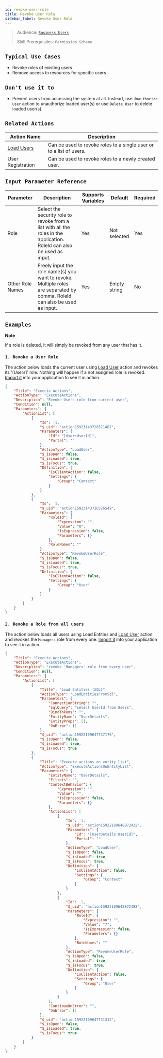```yaml
---
id: revoke-user-role
title: Revoke User Role
sidebar_label: Revoke User Role
---
```


> Audience: [`Business Users`](/docs/audience#business-users)
>
> Skill Prerequisites: `Permission Scheme`

## `Typical Use Cases`

- Revoke roles of existing users
- Remove access to resources for specific users

## `Don't use it to`

- Prevent users from accessing the system at all. Instead, use `Unauthorize User` action to unauthorize loaded user(s) or use `Delete User` to delete loaded user(s).

## `Related Actions`

| Action Name                                             | Description                                                         |
| ------------------------------------------------------- | ------------------------------------------------------------------- |
| [Load Users](/docs/actions/load-user)                | Can be used to revoke roles to a single user or to a list of users. |
| User Registration | Can be used to revoke roles to a newly created user.                |

## `Input Parameter Reference`

| Parameter        | Description                                                                                                                | Supports Variables | Default      | Required |
| ---------------- | -------------------------------------------------------------------------------------------------------------------------- | ------------------ | ------------ | -------- |
| Role             | Select the security role to revoke from a list with all the roles in the application. RoleId can also be used as input.    | Yes                | Not selected | Yes      |
| Other Role Names | Freely input the role name(s) you want to revoke. Multiple roles are separated by comma. RoleId can also be used as input. | Yes                | Empty string | No       |

## `Examples`

**Note** 

If a role is deleted, it will simply be revoked from any user that has it.

### `1. Revoke a User Role `

The action below loads the current user using [Load User](/docs/actions/load-user) action and revokes its '[Users]' role. Nothing will happen if a not assigned role is revoked. [Import it](/docs/running-examples#import-the-action-in-a-module) into your application to see it in action.

```json
{
    "Title": "Execute Actions",
    "ActionType": "ExecuteActions",
    "Description": "Revoke Users role from current user",
    "Condition": null,
    "Parameters": {
        "ActionList": [
            {
                "Id": -1,
                "$_uid": "action15923143726521407",
                "Parameters": {
                    "Id": "[User:UserId]",
                    "Portal": ""
                },
                "ActionType": "LoadUser",
                "$_isOpen": false,
                "$_isLoaded": true,
                "$_isFocus": true,
                "Definition": {
                    "IsClientAction": false,
                    "Settings": {
                        "Group": "Context"
                    }
                }
            },
            {
                "Id": -1,
                "$_uid": "action15923143726526549",
                "Parameters": {
                    "RoleId": {
                        "Expression": "",
                        "Value": "8",
                        "IsExpression": false,
                        "Parameters": {}
                    },
                    "RoleNames": ""
                },
                "ActionType": "RevokeUserRole",
                "$_isOpen": false,
                "$_isLoaded": true,
                "$_isFocus": true,
                "Definition": {
                    "IsClientAction": false,
                    "Settings": {
                        "Group": "User"
                    }
                }
            }
        ]
    }
}
```

### `2. Revoke a Role from all users`

The action below loads all users using Load Entities and [Load User](/docs/actions/load-user) action and revokes the `Managers` role from every one. [Import it](/docs/running-examples#import-the-action-in-a-module) into your application to see it in action.

```json
{
    "Title": "Execute Actions",
    "ActionType": "ExecuteActions",
    "Description": "revoke 'Managers' role from every user",
    "Condition": null,
    "Parameters": {
        "ActionList": [
            {
                "Title": "Load Entities (SQL)",
                "ActionType": "LoadEntitiesFromSql",
                "Parameters": {
                    "ConnectionString": "",
                    "SqlQuery": "select UserId from Users",
                    "BindTokens": "",
                    "EntityName": "UserDetails",
                    "EntityProps": [],
                    "OnError": []
                },
                "$_uid": "action15922109647737176",
                "$_isOpen": false,
                "$_isLoaded": true,
                "$_isFocus": true
            },
            {
                "Title": "Execute actions on entity list",
                "ActionType": "ExecuteActionsOnEntityList",
                "Parameters": {
                    "EntityName": "UserDetails",
                    "Filters": "",
                    "ContextBehavior": {
                        "Expression": "",
                        "Value": "",
                        "IsExpression": false,
                        "Parameters": {}
                    },
                    "ActionList": [
                        {
                            "Id": -1,
                            "$_uid": "action15922109648872432",
                            "Parameters": {
                                "Id": "[UserDetails:UserId]",
                                "Portal": ""
                            },
                            "ActionType": "LoadUser",
                            "$_isOpen": false,
                            "$_isLoaded": true,
                            "$_isFocus": true,
                            "Definition": {
                                "IsClientAction": false,
                                "Settings": {
                                    "Group": "Context"
                                }
                            }
                        },
                        {
                            "Id": -1,
                            "$_uid": "action15922109648872488",
                            "Parameters": {
                                "RoleId": {
                                    "Expression": "",
                                    "Value": "7",
                                    "IsExpression": false,
                                    "Parameters": {}
                                },
                                "RoleNames": ""
                            },
                            "ActionType": "RevokeUserRole",
                            "$_isOpen": false,
                            "$_isLoaded": true,
                            "$_isFocus": true,
                            "Definition": {
                                "IsClientAction": false,
                                "Settings": {
                                    "Group": "User"
                                }
                            }
                        }
                    ],
                    "ContinueOnError": "",
                    "OnError": []
                },
                "$_uid": "action15922109647731312",
                "$_isOpen": false,
                "$_isLoaded": true,
                "$_isFocus": true
            }
        ]
    }
}
```
